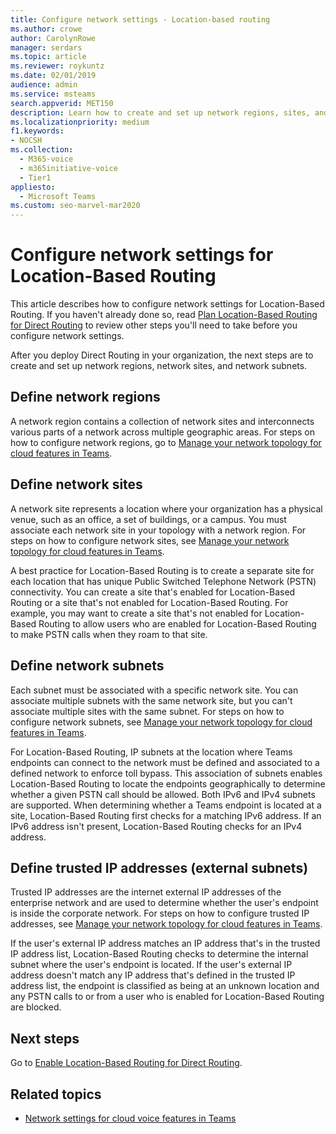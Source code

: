 ```yaml
---
title: Configure network settings - Location-based routing
ms.author: crowe
author: CarolynRowe
manager: serdars
ms.topic: article
ms.reviewer: roykuntz
ms.date: 02/01/2019
audience: admin
ms.service: msteams
search.appverid: MET150
description: Learn how to create and set up network regions, sites, and subnets for Location-Based Routing for Direct Routing.
ms.localizationpriority: medium
f1.keywords:
- NOCSH
ms.collection: 
  - M365-voice
  - m365initiative-voice
  - Tier1
appliesto: 
  - Microsoft Teams
ms.custom: seo-marvel-mar2020
---
```


# Configure network settings for Location-Based Routing

This article describes how to configure network settings for Location-Based Routing. If you haven't already done so, read [Plan Location-Based Routing for Direct Routing](location-based-routing-plan.md) to review other steps you'll need to take before you configure network settings.

After you deploy Direct Routing in your organization, the next steps are to create and set up network regions, network sites, and network subnets.

## Define network regions

A network region contains a collection of network sites and interconnects various parts of a network across multiple geographic areas. For steps on how to configure network regions, go to [Manage your network topology for cloud features in Teams](manage-your-network-topology.md).

## Define network sites

A network site represents a location where your organization has a physical venue, such as an office, a set of buildings, or a campus. You must associate each network site in your topology with a network region. For steps on how to configure network sites, see [Manage your network topology for cloud features in Teams](manage-your-network-topology.md).

A best practice for Location-Based Routing is to create a separate site for each location that has unique Public Switched Telephone Network (PSTN) connectivity. You can create a site that's enabled for Location-Based Routing or a site that's not enabled for Location-Based Routing. For example, you may want to create a site that's not enabled for Location-Based Routing to allow users who are enabled for Location-Based Routing to make PSTN calls when they roam to that site.

## Define network subnets

Each subnet must be associated with a specific network site. You can associate multiple subnets with the same network site, but you can't associate multiple sites with the same subnet. For steps on how to configure network subnets, see  [Manage your network topology for cloud features in Teams](manage-your-network-topology.md).

For Location-Based Routing, IP subnets at the location where Teams endpoints can connect to the network must be defined and associated to a defined network to enforce toll bypass. This association of subnets enables Location-Based Routing to locate the endpoints geographically to determine whether a given PSTN call should be allowed. Both IPv6 and IPv4 subnets are supported. When determining whether a Teams endpoint is located at a site, Location-Based Routing first checks for a matching IPv6 address. If an IPv6 address isn't present, Location-Based Routing checks for an IPv4 address.

## Define trusted IP addresses (external subnets)

Trusted IP addresses are the internet external IP addresses of the enterprise network and are used to determine whether the user's endpoint is inside the corporate network. For steps on how to configure trusted IP addresses, see [Manage your network topology for cloud features in Teams](manage-your-network-topology.md).

If the user's external IP address matches an IP address that's in the trusted IP address list, Location-Based Routing checks to determine the internal subnet where the user's endpoint is located. If the user's external IP address doesn't match any IP address that's defined in the trusted IP address list, the endpoint is classified as being at an unknown location and any PSTN calls to or from a user who is enabled for Location-Based Routing are blocked.

## Next steps

Go to [Enable Location-Based Routing for Direct Routing](location-based-routing-enable.md).

## Related topics

- [Network settings for cloud voice features in Teams](cloud-voice-network-settings.md)
